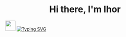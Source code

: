 <h1 align="center">Hi there, I'm Ihor</h1>
<img src="https://github.com/blackcater/blackcater/raw/main/images/Hi.gif" height="32"/></h1>
<a align="center" href="https://git.io/typing-svg"><img src="https://readme-typing-svg.demolab.com?font=Fira+Code&pause=1000&width=435&lines=Java+software+engeneer" alt="Typing SVG" /></a>
